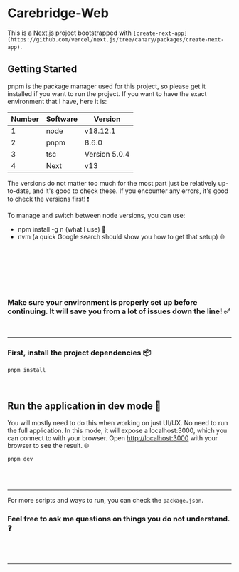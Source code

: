 # Carebridge-Web

This is a [Next.js](https://nextjs.org/) project bootstrapped with `[create-next-app](https://github.com/vercel/next.js/tree/canary/packages/create-next-app)`.

## Getting Started

pnpm is the package manager used for this project, so please get it installed if you want to run the project.
If you want to have the exact environment that I have, here it is:

| Number | Software | Version       |
| ------ | -------- | ------------- |
| 1      | node     | v18.12.1      |
| 2      | pnpm     | 8.6.0         |
| 3      | tsc      | Version 5.0.4 |
| 4      | Next     | v13           |

The versions do not matter too much for the most part just be relatively up-to-date, and it's good to check these. If you encounter any errors, it's good to check the versions first! ❗

To manage and switch between node versions, you can use:

- npm install -g n (what I use) 🌱
- nvm (a quick Google search should show you how to get that setup) 🌐

## <br>

<br>

<br>

### Make sure your environment is properly set up before continuing. It will save you from a lot of issues down the line! ✅

<br>

---

### First, install the project dependencies 📦

```
pnpm install

```

<br>

## Run the application in dev mode 🚀

You will mostly need to do this when working on just UI/UX. No need to run the full application. In this mode, it will expose a localhost:3000, which you can connect to with your browser. Open [http://localhost:3000](http://localhost:3000/) with your browser to see the result. 🌐

```
pnpm dev

```

<br>
<br>

---

For more scripts and ways to run, you can check the `package.json`.

### Feel free to ask me questions on things you do not understand. ❓

<br>
<br>

---
